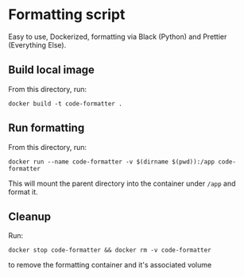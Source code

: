 # Formatting script

Easy to use, Dockerized, formatting via Black (Python) and Prettier (Everything Else).

## Build local image

From this directory, run:

```
docker build -t code-formatter .
```

## Run formatting

From this directory, run:

```
docker run --name code-formatter -v $(dirname $(pwd)):/app code-formatter
```

This will mount the parent directory into the container under `/app` and format it.

## Cleanup

Run:

```
docker stop code-formatter && docker rm -v code-formatter
```

to remove the formatting container and it's associated volume
